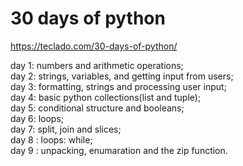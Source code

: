 # 30 days of python

https://teclado.com/30-days-of-python/

day 1: numbers and arithmetic operations;<br>
day 2: strings, variables, and getting input from users;<br>
day 3: formatting, strings and processing user input;<br>
day 4: basic python collections(list and tuple);<br>
day 5: conditional structure and booleans;<br>
day 6: loops;<br>
day 7: split, join and slices;<br>
day 8 : loops: while;<br>
day 9 : unpacking, enumaration and the zip function.
